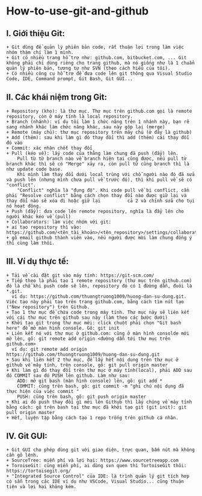 # How-to-use-git-and-github
## I.  Giới thiệu Git:
    + Git dùng để quản lý phiên bản code, rất thuận lợi trong làm việc nhóm thậm chí làm 1 mình.
    + Git có nhiều trang hỗ trợ như: github.com, bitbucket.com, ... Git không phải chỉ dùng riêng cho trang github, mà nó giống như là 1 chuẩn quản lý phiên bản, tương tự như SVN (theo cách hiểu của tôi).
    + Có nhiều công cụ hỗ trợ để đưa code lên git thông qua Visual Studio Code, IDE, Command prompt, Git Bash, Git GUI...

## II. Các khái niệm trong Git:
    + Repository (kho): là thư mục. Thư mục trên github.com gọi là remote repository, còn ở máy tính là local repository.
    + Branch (nhánh): ví dụ tôi làm 1 chức năng trên 1 nhánh này, bạn rẽ sang nhánh khác làm chức năng khác, sau này gộp lại (merge)
    + Remote (máy chủ): thư mục repository trên máy chủ (ở đây là github)
    + Add (thêm): sau khi làm gì đó thay đổi thì add (thêm) cái thay đổi đó vào
    + Commit: xác nhận chốt thay đổi
    + Pull (kéo về): lấy code của thằng làm chung đã push (đẩy) lên.
        Pull từ từ branch nào về branch hiện tại cũng được, nếu pull từ branch khác thì sẽ có "Merge" xảy ra, còn pull từ cũng branch thì là như update code base. 
        Khi mình làm thay đổi dưới local trùng với chỗ người nào đó đã sửa và push lên (nhưng mình chưa pull về trước đó), thì khi pull về sẽ có "conflict". 
        "Conflict" nghĩa là "đụng độ". Khi code pull về bị conflict, cần phải "Resolve conflict" bằng cách chọn thay đổi nào được giữ lại và thay đổi nào sẽ xóa đi hoặc giữ lại          cả 2 và chỉnh sửa cho tụi nó hoạt động.
    + Push (đẩy): đưa code lên remote repository, nghĩa là đẩy lên cho người khác kéo về (pull)
    + Collaborators: làm việc nhóm với git:
    + ai tạo repository thì vào: https://github.com/<tên_tài_khoản>/<tên_repository>/settings/collaboration
    + gõ email github thành viên vào, nếu người được mời làm chung đồng ý thì cùng làm thôi.
    
## III. Ví dụ thực tế:
    + Tải về cài đặt git vào máy tính: https://git-scm.com/
    + Tiếp theo là phải tạo 1 remote repository (thư mục trên github.com) đó là chỗ khi push code sẽ lên, repository đó có 1 đừờng dẫn, đuôi là *.git.
      ví dụ: https://github.com/thuongtruong1009/huong-dan-su-dung.git. Việc tạo này phải tạo trên trang github.com, bằng cách tìm nút tạo ("New repository") trên Github.
    + Tạo 1 thư mục để chứa code trong máy tính. Thư mục này sẽ liên kết với cái thư mục trên github sau này (làm theo các bước dưới)
    + Khởi tạo git trong thư mục mới: click chuột phải chọn "Git bash here" để mở màn hình console. Gõ: git init
    + Liên kết nó với thư mục ở github.com: cũng ở màn hình consolde mới mở lên, gõ: git remote add origin <đường dẫn tới thư mục trên github.com>
      ví dụ: git remote add origin https://github.com/thuongtruong1009/huong-dan-su-dung.git
    + Sau khi liên kết 2 thư mục, để lấy hết nội dung trên thư mục ở github về máy tính, trên console, gõ: git pull origin master
    + Khi làm gì đó thay đổi trên thư mục ở máy tính(local), phải ADD sau đó COMMIT sau đó PUSH lên github. Làm như sau:
        ADD: mở git bash (màn hình console) lên, gõ: git add *
        COMMIT: cũng trên bash, gõ: git commit -m "ghi chú nội dụng đã thực hiện của việc commit "
        PUSH: cũng trên bash, gõ: git push origin master
    + Khi ai đó push thay đổi gì mới lên Github thì lấy chúng về máy tính bằng cách: gõ trên bash tại thư mục đã khởi tạo git (git init): git pull origin master
    + Hết, luyện tập bằng cách tạo 1 repo trống trên github cá nhân.
    
## IV. Git GUI:
    + Git GUI cho phép dùng git với giao diện, trực quan, bấm nút mà không cần gõ lệnh.
    + SourceTree: miễn phí và lợi hại: https://www.sourcetreeapp.com
    + ToroiseGit: cũng miễn phí, ai dùng svn quen thì TortoiseGit thôi: https://tortoisegit.org/
    + "Integrated Source Control" của IDE: là trình quản lý git tích hơp có sẵn trong các IDE ví dụ như VSCode, Visual Studio... cũng thuận tiện và lợi hại không kém.
